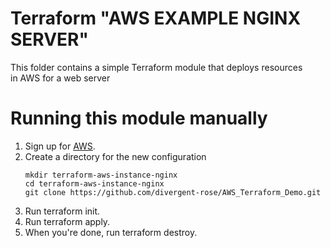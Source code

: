 # Terraform "AWS EXAMPLE NGINX SERVER"

This folder contains a simple Terraform module that deploys resources in AWS for a web server


# Running this module manually
1. Sign up for [AWS](https://aws.amazon.com/free/).
2. Create a directory for the new configuration
    ```
    mkdir terraform-aws-instance-nginx
    cd terraform-aws-instance-nginx
    git clone https://github.com/divergent-rose/AWS_Terraform_Demo.git
    ```
3. Run terraform init.
4. Run terraform apply.
5. When you're done, run terraform destroy.
